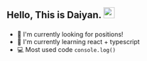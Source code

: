 <!-- welcome message -->
<h2>Hello, This is Daiyan. <img src="https://media.giphy.com/media/hvRJCLFzcasrR4ia7z/giphy.gif" width="25px"> </h2>

###

- 📙 I'm currently looking for positions!
- 🌱 I'm currently learning react + typescript
- 💻 Most used code `console.log()`


